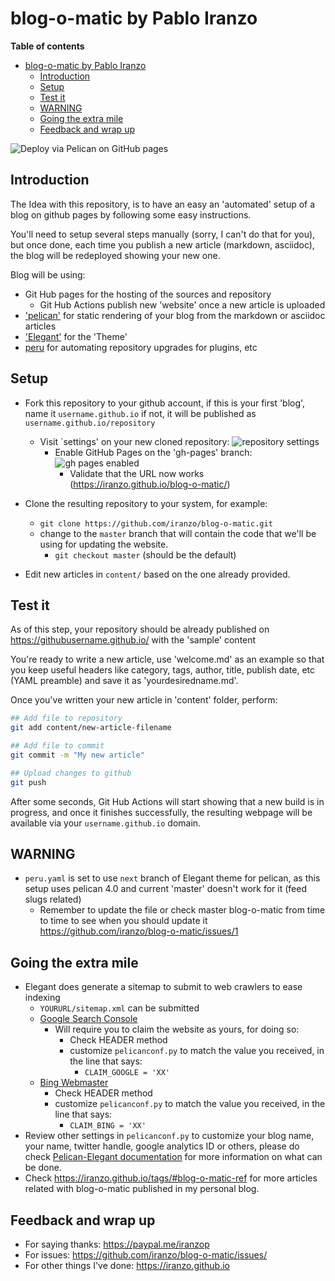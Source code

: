 # blog-o-matic by Pablo Iranzo

**Table of contents**

<!-- TOC depthFrom:2 insertAnchor:true orderedList:true updateOnSave:true -->

- [blog-o-matic by Pablo Iranzo](#blog-o-matic-by-pablo-iranzo)
  - [Introduction](#introduction)
  - [Setup](#setup)
  - [Test it](#test-it)
  - [WARNING](#warning)
  - [Going the extra mile](#going-the-extra-mile)
  - [Feedback and wrap up](#feedback-and-wrap-up)

<!-- /TOC -->

![Deploy via Pelican on GitHub  pages](https://github.com/iranzo/blog-o-matic/workflows/Deploy%20via%20Pelican%20on%20GitHub%20%20pages/badge.svg)

<a id="markdown-introduction" name="introduction"></a>

## Introduction

The Idea with this repository, is to have an easy an 'automated' setup of a blog on github pages by following some easy instructions.

You'll need to setup several steps manually (sorry, I can't do that for you), but once done, each time you publish a new article (markdown, asciidoc), the blog will be redeployed showing your new one.

Blog will be using:

- Git Hub pages for the hosting of the sources and repository
  - Git Hub Actions publish new 'website' once a new article is uploaded
- ['pelican'](https://blog.getpelican.com/) for static rendering of your blog from the markdown or asciidoc articles
- ['Elegant'](https://github.com/Pelican-Elegant/elegant) for the 'Theme'
- [peru](https://github.com/buildinspace/peru) for automating repository upgrades for plugins, etc

<a id="markdown-setup" name="setup"></a>

## Setup

- Fork this repository to your github account, if this is your first 'blog', name it `username.github.io` if not, it will be published as `username.github.io/repository`
  - Visit `settings' on your new cloned repository:
    ![repository settings](2019-01-09-11-35-52.png)
    - Enable GitHub Pages on the 'gh-pages' branch:
      ![gh pages enabled](2019-01-09-11-36-48.png)
      - Validate that the URL now works (<https://iranzo.github.io/blog-o-matic/>)
- Clone the resulting repository to your system, for example:
  - `git clone https://github.com/iranzo/blog-o-matic.git`
  - change to the `master` branch that will contain the code that we'll be using for updating the website.
    - `git checkout master` (should be the default)

- Edit new articles in `content/` based on the one already provided.

<a id="markdown-test-it" name="test-it"></a>

## Test it

As of this step, your repository should be already published on <https://githubusername.github.io/> with the 'sample' content

You're ready to write a new article, use 'welcome.md' as an example so that you keep useful headers like category, tags, author, title, publish date, etc (YAML preamble) and save it as 'yourdesiredname.md'.

Once you've written your new article in 'content' folder, perform:

```sh
## Add file to repository
git add content/new-article-filename

## Add file to commit
git commit -m "My new article"

## Upload changes to github
git push
```

After some seconds, Git Hub Actions will start showing that a new build is in progress, and once it finishes successfully, the resulting webpage will be available via your `username.github.io` domain.

<a id="markdown-warning" name="warning"></a>

## WARNING

- `peru.yaml` is set to use `next` branch of Elegant theme for pelican, as this setup uses pelican 4.0 and current 'master' doesn't work for it (feed slugs related)
  - Remember to update the file or check master blog-o-matic from time to time to see when you should update it <https://github.com/iranzo/blog-o-matic/issues/1>

<a id="markdown-going-the-extra-mile" name="going-the-extra-mile"></a>

## Going the extra mile

- Elegant does generate a sitemap to submit to web crawlers to ease indexing
  - `YOURURL/sitemap.xml` can be submitted
  - [Google Search Console](https://search.google.com/search-console/)
    - Will require you to claim the website as yours, for doing so:
      - Check HEADER method
      - customize `pelicanconf.py` to match the value you received, in the line that says:
        - `CLAIM_GOOGLE = 'XX'`
  - [Bing Webmaster](https://www.bing.com/webmaster/)
    - Check HEADER method
    - customize `pelicanconf.py` to match the value you received, in the line that says:
      - `CLAIM_BING = 'XX'`
- Review other settings in `pelicanconf.py` to customize your blog name, your name, twitter handle, google analytics ID or others, please do check [Pelican-Elegant documentation](https://pelican-elegant.github.io) for more information on what can be done.
- Check <https://iranzo.github.io/tags/#blog-o-matic-ref> for more articles related with blog-o-matic published in my personal blog.

<a id="markdown-feedback-and-wrap-up" name="feedback-and-wrap-up"></a>

## Feedback and wrap up

- For saying thanks: <https://paypal.me/iranzop>
- For issues: <https://github.com/iranzo/blog-o-matic/issues/>
- For other things I've done: <https://iranzo.github.io>
